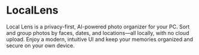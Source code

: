 # LocalLens
Local Lens is a privacy-first, AI-powered photo organizer for your PC. Sort and group photos by faces, dates, and locations—all locally, with no cloud upload. Enjoy a modern, intuitive UI and keep your memories organized and secure on your own device.
